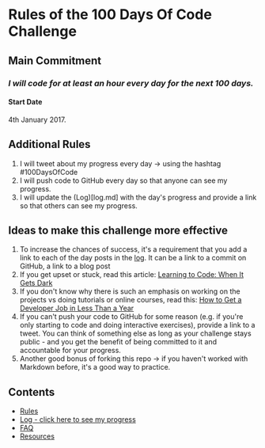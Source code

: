 # Rules of the 100 Days Of Code Challenge

## Main Commitment
### *I will code for at least an hour every day for the next 100 days.*

#### Start Date
4th January 2017.

## Additional Rules
1. I will tweet about my progress every day -> using the hashtag #100DaysOfCode
2. I will push code to GitHub every day so that anyone can see my progress.
3. I will update the (Log)[log.md] with the day's progress and provide a link so that others can see my progress.

## Ideas to make this challenge more effective
1. To increase the chances of success, it's a requirement that you add a link to each of the day posts in the [log](log.md). It can be a link to a commit on GitHub, a link to a blog post
2. If you get upset or stuck, read this article: [Learning to Code: When It Gets Dark](https://medium.freecodecamp.com/learning-to-code-when-it-gets-dark-e485edfb58fd)
3. If you don't know why there is such an emphasis on working on the projects vs doing tutorials or online courses, read this: [How to Get a Developer Job in Less Than a Year](https://medium.freecodecamp.com/how-to-get-a-developer-job-in-less-than-a-year-c27bbfe71645)
4. If you can't push your code to GitHub for some reason (e.g. if you're only starting to code and doing interactive exercises), provide a link to a tweet. You can think of something else as long as your challenge stays public - and you get the benefit of being committed to it and accountable for your progress.
5. Another good bonus of forking this repo -> if you haven't worked with Markdown before, it's a good way to practice.

## Contents
* [Rules](reglas.md)
* [Log - click here to see my progress](log.md)
* [FAQ](FAQ.md)
* [Resources](resources.md)
